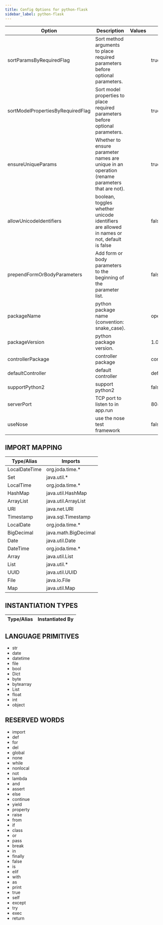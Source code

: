 ```yaml
---
title: Config Options for python-flask
sidebar_label: python-flask
---
```


| Option | Description | Values | Default |
| ------ | ----------- | ------ | ------- |
|sortParamsByRequiredFlag|Sort method arguments to place required parameters before optional parameters.| |true|
|sortModelPropertiesByRequiredFlag|Sort model properties to place required parameters before optional parameters.| |true|
|ensureUniqueParams|Whether to ensure parameter names are unique in an operation (rename parameters that are not).| |true|
|allowUnicodeIdentifiers|boolean, toggles whether unicode identifiers are allowed in names or not, default is false| |false|
|prependFormOrBodyParameters|Add form or body parameters to the beginning of the parameter list.| |false|
|packageName|python package name (convention: snake_case).| |openapi_server|
|packageVersion|python package version.| |1.0.0|
|controllerPackage|controller package| |controllers|
|defaultController|default controller| |default_controller|
|supportPython2|support python2| |false|
|serverPort|TCP port to listen to in app.run| |8080|
|useNose|use the nose test framework| |false|

## IMPORT MAPPING

| Type/Alias | Imports |
| ---------- | ------- |
|LocalDateTime|org.joda.time.*|
|Set|java.util.*|
|LocalTime|org.joda.time.*|
|HashMap|java.util.HashMap|
|ArrayList|java.util.ArrayList|
|URI|java.net.URI|
|Timestamp|java.sql.Timestamp|
|LocalDate|org.joda.time.*|
|BigDecimal|java.math.BigDecimal|
|Date|java.util.Date|
|DateTime|org.joda.time.*|
|Array|java.util.List|
|List|java.util.*|
|UUID|java.util.UUID|
|File|java.io.File|
|Map|java.util.Map|


## INSTANTIATION TYPES

| Type/Alias | Instantiated By |
| ---------- | --------------- |


## LANGUAGE PRIMITIVES

<ul data-columns="2" style="list-style-type: disc;-webkit-columns:2;-moz-columns:2;columns:2;-moz-column-fill:auto;column-fill:auto"><li>str</li>
<li>date</li>
<li>datetime</li>
<li>file</li>
<li>bool</li>
<li>Dict</li>
<li>byte</li>
<li>bytearray</li>
<li>List</li>
<li>float</li>
<li>int</li>
<li>object</li>
</ul>

## RESERVED WORDS

<ul data-columns="2" style="list-style-type: disc;-webkit-columns:2;-moz-columns:2;columns:2;-moz-column-fill:auto;column-fill:auto"><li>import</li>
<li>def</li>
<li>for</li>
<li>del</li>
<li>global</li>
<li>none</li>
<li>while</li>
<li>nonlocal</li>
<li>not</li>
<li>lambda</li>
<li>and</li>
<li>assert</li>
<li>else</li>
<li>continue</li>
<li>yield</li>
<li>property</li>
<li>raise</li>
<li>from</li>
<li>if</li>
<li>class</li>
<li>or</li>
<li>pass</li>
<li>break</li>
<li>in</li>
<li>finally</li>
<li>false</li>
<li>is</li>
<li>elif</li>
<li>with</li>
<li>as</li>
<li>print</li>
<li>true</li>
<li>self</li>
<li>except</li>
<li>try</li>
<li>exec</li>
<li>return</li>
</ul>
